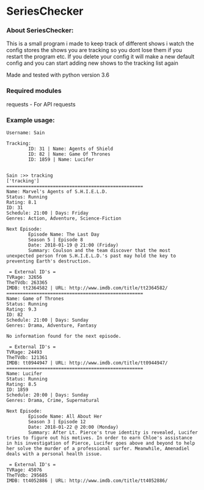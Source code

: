 # SeriesChecker

### About SeriesChecker:
This is a small program i made to keep track of different shows i watch 
the config stores the shows you are tracking so you dont lose them if you restart the program etc.
If you delete your config it will make a new default config and you can start adding new shows to the tracking list again

Made and tested with python version 3.6

### Required modules
requests - For API requests

### Example usage:
```
Username: Sain

Tracking:
        ID: 31 | Name: Agents of Shield
        ID: 82 | Name: Game Of Thrones
        ID: 1859 | Name: Lucifer


Sain :>> tracking
['tracking']
==================================================
Name: Marvel's Agents of S.H.I.E.L.D.
Status: Running
Rating: 8.1
ID: 31
Schedule: 21:00 | Days: Friday
Genres: Action, Adventure, Science-Fiction

Next Episode:
        Episode Name: The Last Day
        Season 5 | Episode 8
        Date: 2018-01-19 @ 21:00 (Friday)
        Summary: Coulson and the team discover that the most unexpected person from S.H.I.E.L.D.'s past may hold the key to preventing Earth's destruction.

 = External ID's =
TVRage: 32656
TheTVdb: 263365
IMDB: tt2364582 | URL: http://www.imdb.com/title/tt2364582/
==================================================
Name: Game of Thrones
Status: Running
Rating: 9.3
ID: 82
Schedule: 21:00 | Days: Sunday
Genres: Drama, Adventure, Fantasy

No information found for the next episode.

 = External ID's =
TVRage: 24493
TheTVdb: 121361
IMDB: tt0944947 | URL: http://www.imdb.com/title/tt0944947/
==================================================
Name: Lucifer
Status: Running
Rating: 8.5
ID: 1859
Schedule: 20:00 | Days: Sunday
Genres: Drama, Crime, Supernatural

Next Episode:
        Episode Name: All About Her
        Season 3 | Episode 12
        Date: 2018-01-22 @ 20:00 (Monday)
        Summary: After Lt. Pierce's true identity is revealed, Lucifer tries to figure out his motives. In order to earn Chloe's assistance in his investigation of Pierce, Lucifer goes above and beyond to help her solve the murder of a professional surfer. Meanwhile, Amenadiel deals with a personal health issue.

 = External ID's =
TVRage: 45076
TheTVdb: 295685
IMDB: tt4052886 | URL: http://www.imdb.com/title/tt4052886/
```